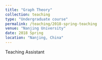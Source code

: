 ```yaml
---
title: "Graph Theory"
collection: teaching
type: "Undergraduate course"
permalink: /teaching/2018-spring-teaching
venue: "Nanjing University"
date: 2018 Spring
location: "Nanjing, China"
---
```


Teaching Assistant


